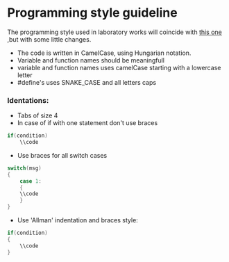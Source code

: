 # Programming style guideline 
The programming style used in laboratory works will coincide with 
[this one](https://users.physics.ox.ac.uk/~Steane/cpp_help/mycppstyle.htm) ,but with some little changes.
 * The code is written in CamelCase, using Hungarian notation.
 * Variable and function names should be meaningfull
 * variable and function names uses camelCase starting with a lowercase letter
 * #define's uses SNAKE_CASE and all letters caps
 
 ### Identations:
 * Tabs of size 4 
 * In case of if with one statement don't use braces
```c++
if(condition)
    \\code
```
 * Use braces for all switch cases
 ```c++
 switch(msg)
 {
     case 1:
     {
     \\code
     }
 }
```
 * Use 'Allman' indentation and braces style:
 ```c++
 if(condition)
 {
     \\code
 }
 ```

